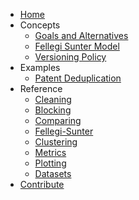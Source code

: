 * [Home](index.md)
* Concepts
    * [Goals and Alternatives](concepts/goals_and_alternatives.md)
    * [Fellegi Sunter Model](concepts/fellegi-sunter.md)
    * [Versioning Policy](concepts/versioning.md)
* Examples
    * [Patent Deduplication](examples/patent_deduplication.ipynb)
* Reference
    * [Cleaning](reference/clean.md)
    * [Blocking](reference/block.md)
    * [Comparing](reference/compare.md)
    * [Fellegi-Sunter](reference/fs.md)
    * [Clustering](reference/cluster.md)
    * [Metrics](reference/metrics.md)
    * [Plotting](reference/plot.md)
    * [Datasets](reference/datasets.md)
* [Contribute](contributing.md)
